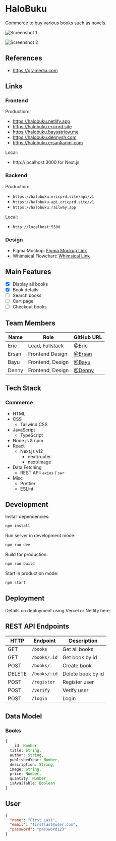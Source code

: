 # HaloBuku

Commerce to buy various books such as novels.

![Screenshot 1]()

![Screenshot 2]()

## References

- https://gramedia.com

## Links

### Frontend

Production:

- https://halobuku.netlify.app
- https://halobuku.ericprd.site
- https://halobuku.baysatriow.me
- https://halobuku.dennysh.com
- https://halobuku.ersankarimi.com

Local:

- http://localhost:3000 for Next.js

### Backend

Production:

- `https://halobuku.ericprd.site/api/v1`
- `https://halobuku-api.ericprd.site/v1`
- `https://halobuku.railway.app`

Local:

- `http://localhost:5500`

### Design

- Figma Mockup: [Figma Mockup Link](https://www.figma.com/file/aI1EYZmKVtY4N4LioeZpt0/Halo-Buku-Design)
- Whimsical Flowchart: [Whimsical Link](https://whimsical.com/flowchart-AEp4LaBGjDUQFUG5N3GVkU@2Ux7TurymLpWJ3evPGyq)

## Main Features

- [x] Display all books
- [x] Book details
- [ ] Search books
- [ ] Cart page
- [ ] Checkout books

## Team Members

| Name  | Role             | GitHub URL                               |
| ----- | ---------------- | ---------------------------------------- |
| Eric  | Lead, Fullstack  | [@Eric](https://github.com/ericprd)      |
| Ersan | Frontend Design  | [@Ersan](https://github.com/ersankarimi) |
| Bayu  | Frontend, Design | [@Bayu](https://github.com/baysatriow)   |
| Denny | Frontend, Design | [@Denny](https://github.com/dennyshuda)  |

## Tech Stack

### Commerce

- HTML
- CSS
  - Tailwind CSS
- JavaScript
  - TypeScript
- Node.js & npm
- React
  - Next.js v12
    - next/router
    - next/image
- Data Fetching
  - REST API: `axios` / `swr`
- Misc
  - Prettier
  - ESLint

## Development

Install dependencies:

```sh
npm install
```

Run server in development mode:

```sh
npm run dev
```

Build for production:

```sh
npm run build
```

Start in production mode:

```sh
npm start
```

## Deployment

Details on deployment using Vercel or Netlify here.

## REST API Endpoints

| HTTP   | Endpoint     | Description       |
| ------ | ------------ | ----------------- |
| GET    | `/books`     | Get all books     |
| GET    | `/books/:id` | Get book by id    |
| POST   | `/books/`    | Create book       |
| DELETE | `/books/:id` | Delete book by id |
| POST   | `/register`  | Register user     |
| POST   | `/verify`    | Verify user       |
| POST   | `/login`     | Login             |

## Data Model

### Books

```ts
{
   _id: Number,
  title: String,
  author: String,
  publishedYear: Number,
  description: String,
  image: String,
  price: Number,
  quantity: Number,
  isAvailable: Boolean
}
```

## User

```json
{
  "name": "First Last",
  "email": "firstlast@user.com",
  "password": "password123"
}
```
